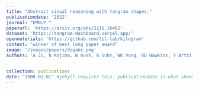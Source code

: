 ```yaml
---
title: "Abstract visual reasoning with tangram shapes."
publicationdate: '2022'
journal: "EMNLP."
paperurl: 'https://arxiv.org/abs/2211.16492'
dataset: 'https://tangram-dashboard.vercel.app/'
openmaterials: 'https://github.com/lil-lab/kilogram'
context: "winner of best long paper award"
image: '/images/papers/dogabs.png'
authors: 'A Ji, N Kojima, N Rush, A Suhr, WK Vong, RD Hawkins, Y Artzi'


collection: publications
date: '1900-01-01' #jekyll requires this. publicationdate is what shows up
---
```

